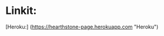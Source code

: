 Linkit:
===================================
[Heroku:] (https://hearthstone-page.herokuapp.com "Heroku")